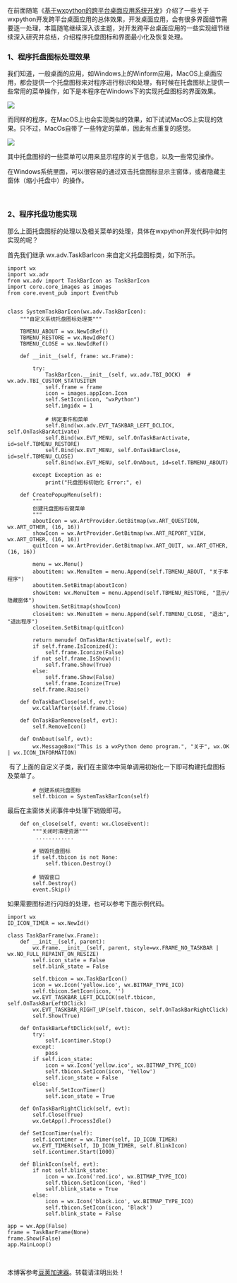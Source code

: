 
在前面随笔《[基于wxpython的跨平台桌面应用系统开发](https://github.com/wuhuacong/p/18512657)》介绍了一些关于wxpython开发跨平台桌面应用的总体效果，开发桌面应用，会有很多界面细节需要逐一处理，本篇随笔继续深入该主题，对开发跨平台桌面应用的一些实现细节继续深入研究并总结，介绍程序托盘图标和界面最小化及恢复处理。


### 1、程序托盘图标处理效果


我们知道，一般桌面的应用，如Windows上的Winform应用，MacOS上桌面应用，都会提供一个托盘图标来对程序进行标识和处理，有时候在托盘图标上提供一些常用的菜单操作，如下是本程序在Windows下的实现托盘图标的界面效果。


![](https://img2024.cnblogs.com/blog/8867/202411/8867-20241101101451608-98919290.png)


而同样的程序，在MacOS上也会实现类似的效果，如下试试MacOS上实现的效果。只不过，MacOs自带了一些特定的菜单，因此有点重复的感觉。


![](https://img2024.cnblogs.com/blog/8867/202411/8867-20241101120541806-1752872032.png)


其中托盘图标的一些菜单可以用来显示程序的关于信息，以及一些常见操作。


在Windows系统里面，可以很容易的通过双击托盘图标显示主窗体，或者隐藏主窗体（缩小托盘中）的操作。  


 


### 2、程序托盘功能实现


那么上面托盘图标的处理以及相关菜单的处理，具体在wxpython开发代码中如何实现的呢？


首先我们继承 wx.adv.TaskBarIcon 来自定义托盘图标类，如下所示。




```
import wx
import wx.adv
from wx.adv import TaskBarIcon as TaskBarIcon
import core.core_images as images
from core.event_pub import EventPub


class SystemTaskBarIcon(wx.adv.TaskBarIcon):
    """自定义系统托盘图标处理类"""

    TBMENU_ABOUT = wx.NewIdRef()
    TBMENU_RESTORE = wx.NewIdRef()
    TBMENU_CLOSE = wx.NewIdRef()

    def __init__(self, frame: wx.Frame):

        try:
            TaskBarIcon.__init__(self, wx.adv.TBI_DOCK)  # wx.adv.TBI_CUSTOM_STATUSITEM
            self.frame = frame
            icon = images.appIcon.Icon
            self.SetIcon(icon, "wxPython")
            self.imgidx = 1

            # 绑定事件和菜单
            self.Bind(wx.adv.EVT_TASKBAR_LEFT_DCLICK, self.OnTaskBarActivate)
            self.Bind(wx.EVT_MENU, self.OnTaskBarActivate, id=self.TBMENU_RESTORE)
            self.Bind(wx.EVT_MENU, self.OnTaskBarClose, id=self.TBMENU_CLOSE)
            self.Bind(wx.EVT_MENU, self.OnAbout, id=self.TBMENU_ABOUT)

        except Exception as e:
            print("托盘图标初始化 Error:", e)

    def CreatePopupMenu(self):
        """
        创建托盘图标右键菜单
        """
        aboutIcon = wx.ArtProvider.GetBitmap(wx.ART_QUESTION, wx.ART_OTHER, (16, 16))
        showIcon = wx.ArtProvider.GetBitmap(wx.ART_REPORT_VIEW, wx.ART_OTHER, (16, 16))
        quitIcon = wx.ArtProvider.GetBitmap(wx.ART_QUIT, wx.ART_OTHER, (16, 16))

        menu = wx.Menu()
        aboutitem: wx.MenuItem = menu.Append(self.TBMENU_ABOUT, "关于本程序")
        aboutitem.SetBitmap(aboutIcon)
        showitem: wx.MenuItem = menu.Append(self.TBMENU_RESTORE, "显示/隐藏窗体")
        showitem.SetBitmap(showIcon)
        closeitem: wx.MenuItem = menu.Append(self.TBMENU_CLOSE, "退出", "退出程序")
        closeitem.SetBitmap(quitIcon)

        return menudef OnTaskBarActivate(self, evt):
        if self.frame.IsIconized():
            self.frame.Iconize(False)
        if not self.frame.IsShown():
            self.frame.Show(True)
        else:
            self.frame.Show(False)
            self.frame.Iconize(True)
        self.frame.Raise()

    def OnTaskBarClose(self, evt):
        wx.CallAfter(self.frame.Close)

    def OnTaskBarRemove(self, evt):
        self.RemoveIcon()

    def OnAbout(self, evt):
        wx.MessageBox("This is a wxPython demo program.", "关于", wx.OK | wx.ICON_INFORMATION)
```


 有了上面的自定义子类，我们在主窗体中简单调用初始化一下即可构建托盘图标及菜单了。




```
        # 创建系统托盘图标
        self.tbicon = SystemTaskBarIcon(self)
```


最后在主窗体关闭事件中处理下销毁即可。




```
    def on_close(self, event: wx.CloseEvent):
        """关闭时清理资源"""
         ............

        # 销毁托盘图标
        if self.tbicon is not None:
            self.tbicon.Destroy()

        # 销毁窗口
        self.Destroy()
        event.Skip()
```


如果需要图标进行闪烁的处理，也可以参考下面示例代码。




```
import wx
ID_ICON_TIMER = wx.NewId()

class TaskBarFrame(wx.Frame):
    def __init__(self, parent):
        wx.Frame.__init__(self, parent, style=wx.FRAME_NO_TASKBAR | wx.NO_FULL_REPAINT_ON_RESIZE)
        self.icon_state = False
        self.blink_state = False

        self.tbicon = wx.TaskBarIcon()
        icon = wx.Icon('yellow.ico', wx.BITMAP_TYPE_ICO)
        self.tbicon.SetIcon(icon, '')
        wx.EVT_TASKBAR_LEFT_DCLICK(self.tbicon, self.OnTaskBarLeftDClick)
        wx.EVT_TASKBAR_RIGHT_UP(self.tbicon, self.OnTaskBarRightClick)
        self.Show(True)

    def OnTaskBarLeftDClick(self, evt):
        try:
            self.icontimer.Stop()
        except:
            pass
        if self.icon_state:
            icon = wx.Icon('yellow.ico', wx.BITMAP_TYPE_ICO)
            self.tbicon.SetIcon(icon, 'Yellow')
            self.icon_state = False
        else:
            self.SetIconTimer()
            self.icon_state = True

    def OnTaskBarRightClick(self, evt):
        self.Close(True)
        wx.GetApp().ProcessIdle()

    def SetIconTimer(self):
        self.icontimer = wx.Timer(self, ID_ICON_TIMER)
        wx.EVT_TIMER(self, ID_ICON_TIMER, self.BlinkIcon)
        self.icontimer.Start(1000)

    def BlinkIcon(self, evt):
        if not self.blink_state:
            icon = wx.Icon('red.ico', wx.BITMAP_TYPE_ICO)
            self.tbicon.SetIcon(icon, 'Red')
            self.blink_state = True
        else:
            icon = wx.Icon('black.ico', wx.BITMAP_TYPE_ICO)
            self.tbicon.SetIcon(icon, 'Black')
            self.blink_state = False

app = wx.App(False)
frame = TaskBarFrame(None)
frame.Show(False)
app.MainLoop()
```


 


 本博客参考[豆荚加速器](https://yirou.org)。转载请注明出处！
